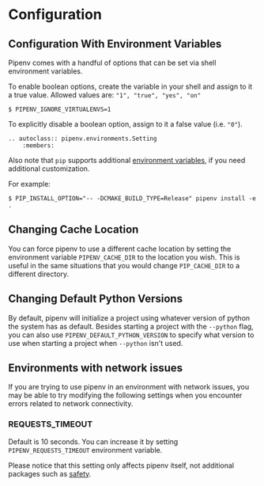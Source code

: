 # Configuration

## Configuration With Environment Variables

Pipenv comes with a handful of options that can be set via shell environment
variables.

To enable boolean options, create the variable in your shell and assign to it a
true value. Allowed values are: `"1", "true", "yes", "on"`

    $ PIPENV_IGNORE_VIRTUALENVS=1

To explicitly disable a boolean option, assign to it a false value (i.e. `"0"`).

```{eval-rst}
.. autoclass:: pipenv.environments.Setting
    :members:
```

Also note that `pip` supports additional [environment variables](https://pip.pypa.io/en/stable/user_guide/#environment-variables), if you need additional customization.

For example:

    $ PIP_INSTALL_OPTION="-- -DCMAKE_BUILD_TYPE=Release" pipenv install -e .

## Changing Cache Location

You can force pipenv to use a different cache location by setting the environment variable `PIPENV_CACHE_DIR` to the location you wish.
This is useful in the same situations that you would change `PIP_CACHE_DIR` to a different directory.

## Changing Default Python Versions

By default, pipenv will initialize a project using whatever version of python the system has as default.
Besides starting a project with the `--python` flag, you can also use `PIPENV_DEFAULT_PYTHON_VERSION` to specify what version to use when starting a project when `--python` isn't used.

## Environments with network issues

If you are trying to use pipenv in an environment with network issues, you may be able to try modifying
the following settings when you encounter errors related to network connectivity.

### REQUESTS_TIMEOUT

Default is 10 seconds. You can increase it by setting `PIPENV_REQUESTS_TIMEOUT` environment variable.

Please notice that this setting only affects pipenv itself, not additional packages such as [safety](advanced.rst).
